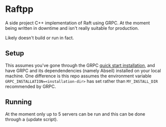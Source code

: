 
# Raftpp

A side project C++ implementation of Raft using GRPC. At the moment
being written in downtime and isn't really suitable for production.

Likely doesn't build or run in fact. 

## Setup
This assumes you've gone through the GRPC  [quick start installation](https://grpc.io/docs/languages/cpp/quickstart/),
and have GRPC and its dependendencies (namely Abseil) installed on your local machine. 
One difference is this repo assumes the environment variable `GRPC_INSTALLATION=<installation-dir>` has set rather than `MY_INSTALL_DIR` recommended by GRPC. 

## Running
At the moment only up to 5 servers can be run and this can be done through a (update script).
